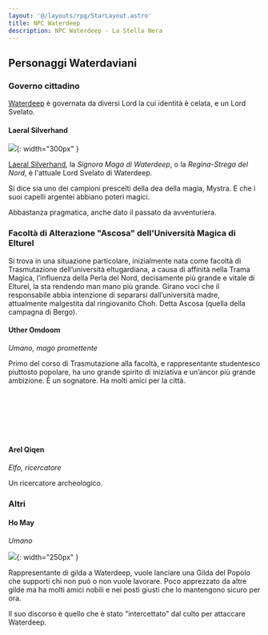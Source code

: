 ```yaml
---
layout: '@/layouts/rpg/StarLayout.astro'
title: NPC Waterdeep
description: NPC Waterdeep - La Stella Nera
---
```


## Personaggi Waterdaviani

### Governo cittadino

[Waterdeep](/star/luoghi#waterdeep) è governata da diversi Lord la cui identità è celata, e un Lord Svelato. 

#### Laeral Silverhand

![](https://i.imgur.com/y1LSypz.png){: width="300px" }

[Laeral Silverhand](https://forgottenrealms.fandom.com/wiki/Laeral_Silverhand), la *Signora Maga di Waterdeep*, o la *Regina-Strega del Nord*, è l'attuale Lord Svelato di Waterdeep. 

Si dice sia uno dei campioni prescelti della dea della magia, Mystra. E che i suoi capelli argentei abbiano poteri magici.

Abbastanza pragmatica, anche dato il passato da avventuriera.

### Facoltà di Alterazione "Ascosa" dell'Università Magica di Elturel

Si trova in una situazione particolare, inizialmente nata come facoltà di Trasmutazione dell’università eltugardiana, a causa di affinità nella Trama Magica, l’influenza della Perla del Nord, decisamente più grande e vitale di Elturel, la sta rendendo man mano più grande. Girano voci che il responsabile abbia intenzione di separarsi dall’università madre, attualmente malgestita dal ringiovanito Choh. Detta Ascosa (quella della campagna di Bergo).

#### Uther Omdoom

<div style="width: 33%; background-image: url('https://i.imgur.com/ZTD4FFQ.jpg'); background-position: top 10% left 55%; background-size: 250%; float: left;" class="portrait"> <a href="https://i.imgur.com/ZTD4FFQ.jpg" class="fill-div"></a></div>

*Umano, mago promettente*

Primo del corso di Trasmutazione alla facoltà, e rappresentante studentesco piuttosto popolare, ha uno grande spirito di iniziativa e un’ancor più grande ambizione. È un sognatore. Ha molti amici per la città.
<br>
<br>
<br>
<br>
<br>
<br>
<br>

#### Arel Qiqen

*Elfo, ricercatore*

Un ricercatore archeologico.


### Altri

#### Ho May

*Umano*

![](https://i.imgur.com/7xBNuOV.jpg){: width="250px" }

Rappresentante di gilda a Waterdeep, vuole lanciare una Gilda del Popolo che supporti chi non può o non vuole lavorare. Poco apprezzato da altre gilde ma ha molti amici nobili e nei posti giusti che lo mantengono sicuro per ora.

Il suo discorso è quello che è stato "intercettato" dal culto per attaccare Waterdeep.